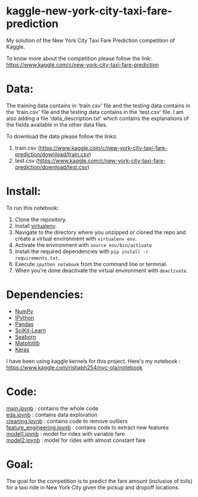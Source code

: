 # kaggle-new-york-city-taxi-fare-prediction
My solution of the New York City Taxi Fare Prediction competition of Kaggle.

To know more about the competition please follow the link: 
https://www.kaggle.com/c/new-york-city-taxi-fare-prediction

# Data:
The training data contains in 'train.csv' file and the testing data contains in the 'train.csv' file and the testing data contains in the 'test.csv' file. I am also adding a file 'data_description.txt' which contains the explanations of the fields available in the other data files.

To download the data please follow the links:
1. train.csv (https://www.kaggle.com/c/new-york-city-taxi-fare-prediction/download/train.csv)
2. test.csv (https://www.kaggle.com/c/new-york-city-taxi-fare-prediction/download/test.csv)

# Install:
To run this notebook:

1. Clone the repository.
2. Install [virtualenv](http://virtualenv.readthedocs.org/en/latest/installation.html).
3. Navigate to the directory where you unzipped or cloned the repo and create a virtual environment with `virtualenv env`.
4. Activate the environment with `source env/bin/activate`
5. Install the required dependencies with `pip install -r requirements.txt`.
6. Execute `ipython notebook` from the command line or terminal.
7. When you're done deactivate the virtual environment with `deactivate`.


# Dependencies:
* [NumPy](http://www.numpy.org/)
* [IPython](http://ipython.org/)
* [Pandas](http://pandas.pydata.org/)
* [SciKit-Learn](http://scikit-learn.org/stable/)
* [Seaborn](https://seaborn.pydata.org/)
* [Matplotlib](http://matplotlib.org/)
* [Keras](https://keras.io/)

I have been using kaggle kernels for this project. 
Here's my notebook : https://www.kaggle.com/rishabh254/nyc-ola/notebook

# Code:
[main.ipynb](https://github.com/rishabh254/kaggle-new-york-city-taxi-fare-prediction/blob/master/main.ipynb) : contains the whole code <br />
[eda.ipynb](https://github.com/rishabh254/kaggle-new-york-city-taxi-fare-prediction/blob/master/eda/eda.ipynb) : contains data exploration <br />
[cleaning.ipynb](https://github.com/rishabh254/kaggle-new-york-city-taxi-fare-prediction/blob/master/cleaning/cleaning.ipynb) : contains code to remove outliers <br />
[feature_engineering.ipynb](https://github.com/rishabh254/kaggle-new-york-city-taxi-fare-prediction/blob/master/feature_engineering/feature_engineering.ipynb) : contains code to extract new features <br />
[model1.ipynb](https://github.com/rishabh254/kaggle-new-york-city-taxi-fare-prediction/blob/master/models/model1.ipynb) : model for rides with variable fare <br />
[model2.ipynb](https://github.com/rishabh254/kaggle-new-york-city-taxi-fare-prediction/blob/master/models/model2.ipynb) : model for rides with almost constant fare

# Goal:
The goal for the competition is to predict the fare amount (inclusive of tolls) for a taxi ride in New York City given the pickup and dropoff locations.
